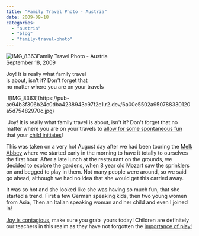 ```yaml
---
title: "Family Travel Photo - Austria"
date: 2009-09-18
categories: 
  - "austria"
  - "blog"
  - "family-travel-photo"
---
```


 ![IMG_8363](https://pub-ac94b3f306b24c0dba4238943c97f2e1.r2.dev/6a00e5502a950788330120a580dc8c970b.jpg)Family Travel Photo - Austria  
September 18, 2009

Joy! It is really what family travel  
is about, isn't it? Don't forget that  
no matter where you are on your travels

<!--more-->  ![IMG_8363](https://pub-ac94b3f306b24c0dba4238943c97f2e1.r2.dev/6a00e5502a950788330120a5d75482970c.jpg)

 Joy! It is really what family travel is about, isn't it? Don't forget that no matter where you are on your travels to [allow for some spontaneous fun](http://www.uptake.com/blog/family_vacations/tips-traveling-with-kids-summer-vacation_4392.html) that your [child initiates](https://pub-ac94b3f306b24c0dba4238943c97f2e1.r2.dev/2009/09/-a-travelers-tragic-tale-handling-travel-disasters-medical-emergency-.html)!

This was taken on a very hot August day after we had been touring the [Melk Abbey](http://www.stiftmelk.at/englisch/index.html) where we started early in the morning to have it totally to ourselves the first hour. After a late lunch at the restaurant on the grounds, we decided to explore the gardens, when 8 year old Mozart saw the sprinklers on and begged to play in them. Not many people were around, so we said go ahead, although we had no idea that she would get this carried away.

It was so hot and she looked like she was having so much fun, that she started a trend. First a few German speaking kids, then two young women from Asia, Then an Italian speaking woman and her child and even I joined in!

[Joy is contagious](http://www.thecrimson.com/article.aspx?ref=525793), make sure you grab  yours today! Children are definitely our teachers in this realm as they have not forgotten the [importance of play!](https://pub-ac94b3f306b24c0dba4238943c97f2e1.r2.dev/2007/05/hanging-out-roa.html)
